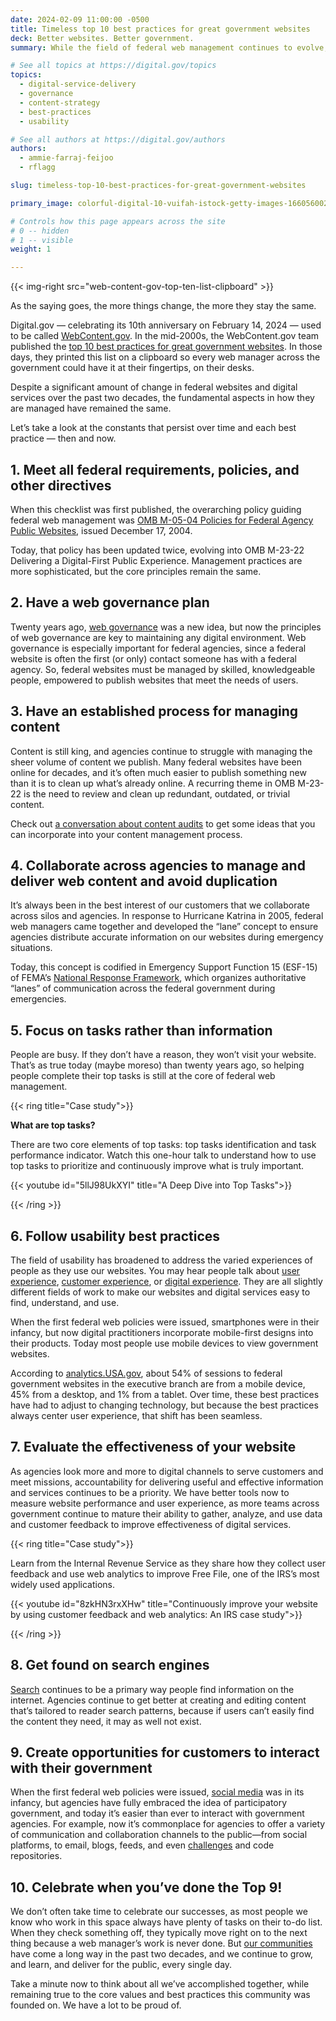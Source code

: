 ```yaml
---
date: 2024-02-09 11:00:00 -0500
title: Timeless top 10 best practices for great government websites
deck: Better websites. Better government.
summary: While the field of federal web management continues to evolve, the core best practices have remained essentially unchanged for two decades.

# See all topics at https://digital.gov/topics
topics:
  - digital-service-delivery
  - governance
  - content-strategy
  - best-practices
  - usability

# See all authors at https://digital.gov/authors
authors:
  - ammie-farraj-feijoo
  - rflagg

slug: timeless-top-10-best-practices-for-great-government-websites

primary_image: colorful-digital-10-vuifah-istock-getty-images-166056002

# Controls how this page appears across the site
# 0 -- hidden
# 1 -- visible
weight: 1

---
```


{{< img-right src="web-content-gov-top-ten-list-clipboard" >}}

As the saying goes, the more things change, the more they stay the same.

Digital.gov — celebrating its 10th anniversary on February 14, 2024 — used to be called [WebContent.gov](https://web.archive.org/web/20040101000000*/webcontent.gov). In the mid-2000s, the WebContent.gov team published the [top 10 best practices for great government websites](https://web.archive.org/web/20070610235006/http://www.usa.gov/webcontent/reqs_bestpractices/checklist/criticaltasks.shtml). In those days, they printed this list on a clipboard so every web manager across the government could have it at their fingertips, on their desks.

Despite a significant amount of change in federal websites and digital services over the past two decades, the fundamental aspects in how they are managed have remained the same.

Let’s take a look at the constants that persist over time and each best practice — then and now.

## 1. Meet all federal requirements, policies, and other directives

When this checklist was first published, the overarching policy guiding federal web management was [OMB M-05-04 Policies for Federal Agency Public Websites](https://digital.gov/resources/delivering-digital-first-public-experience/), issued December 17, 2004.

Today, that policy has been updated twice, evolving into OMB M-23-22 Delivering a Digital-First Public Experience. Management practices are more sophisticated, but the core principles remain the same.

## 2. Have a web governance plan

Twenty years ago, [web governance](https://digital.gov/resources/an-introduction-to-digital-governance/) was a new idea, but now the principles of web governance are key to maintaining any digital environment. Web governance is especially important for federal agencies, since a federal website is often the first (or only) contact someone has with a federal agency. So, federal websites must be managed by skilled, knowledgeable people, empowered to publish websites that meet the needs of users.

## 3. Have an established process for managing content

Content is still king, and agencies continue to struggle with managing the sheer volume of content we publish. Many federal websites have been online for decades, and it’s often much easier to publish something new than it is to clean up what’s already online. A recurring theme in OMB M-23-22 is the need to review and clean up redundant, outdated, or trivial content.

Check out [a conversation about content audits](https://digital.gov/2023/09/12/a-conversation-about-content-audits/) to get some ideas that you can incorporate into your content management process.

## 4. Collaborate across agencies to manage and deliver web content and avoid duplication

It’s always been in the best interest of our customers that we collaborate across silos and agencies. In response to Hurricane Katrina in 2005, federal web managers came together and developed the “lane” concept to ensure agencies distribute accurate information on our websites during emergency situations.

Today, this concept is codified in Emergency Support Function 15 (ESF-15) of FEMA’s [National Response Framework](https://www.fema.gov/emergency-managers/national-preparedness/frameworks/response), which organizes authoritative “lanes” of communication across the federal government during emergencies.

## 5. Focus on tasks rather than information

People are busy. If they don’t have a reason, they won’t visit your website. That’s as true today (maybe moreso) than twenty years ago, so helping people complete their top tasks is still at the core of federal web management.

{{< ring title="Case study">}}

**What are top tasks?**

There are two core elements of top tasks: top tasks identification and task performance indicator. Watch this one-hour talk to understand how to use top tasks to prioritize and continuously improve what is truly important.

{{< youtube id="5llJ98UkXYI" title="A Deep Dive into Top Tasks">}}

{{< /ring >}}

## 6. Follow usability best practices

The field of usability has broadened to address the varied experiences of people as they use our websites. You may hear people talk about [user experience](https://digital.gov/topics/user-experience/), [customer experience](https://digital.gov/topics/customer-experience/), or [digital experience](https://digital.gov/resources/delivering-digital-first-public-experience/). They are all slightly different fields of work to make our websites and digital services easy to find, understand, and use.

When the first federal web policies were issued, smartphones were in their infancy, but now digital practitioners incorporate mobile-first designs into their products. Today most people use mobile devices to view government websites.

According to [analytics.USA.gov](https://analytics.usa.gov/), about 54% of sessions to federal government websites in the executive branch are from a mobile device, 45% from a desktop, and 1% from a tablet. Over time, these best practices have had to adjust to changing technology, but because the best practices always center user experience, that shift has been seamless.

## 7. Evaluate the effectiveness of your website

As agencies look more and more to digital channels to serve customers and meet missions, accountability for delivering useful and effective information and services continues to be a priority. We have better tools now to measure website performance and user experience, as more teams across government continue to mature their ability to gather, analyze, and use data and customer feedback to improve effectiveness of digital services.

{{< ring title="Case study">}}

Learn from the Internal Revenue Service as they share how they collect user feedback and use web analytics to improve Free File, one of the IRS’s most widely used applications.

{{< youtube id="8zkHN3rxXHw"  title="Continuously improve your website by using customer feedback and web analytics: An IRS case study">}}

{{< /ring >}}

## 8. Get found on search engines

[Search](https://digital.gov/topics/search/) continues to be a primary way people find information on the internet. Agencies continue to get better at creating and editing content that’s tailored to reader search patterns, because if users can’t easily find the content they need, it may as well not exist.

## 9. Create opportunities for customers to interact with their government

When the first federal web policies were issued, [social media](https://digital.gov/topics/social-media/) was in its infancy, but agencies have fully embraced the idea of participatory government, and today it’s easier than ever to interact with government agencies. For example, now it’s commonplace for agencies to offer a variety of communication and collaboration channels to the public—from social platforms, to email, blogs, feeds, and even [challenges](https://www.challenge.gov/) and code repositories.

## 10. Celebrate when you’ve done the Top 9!

We don’t often take time to celebrate our successes, as most people we know who work in this space always have plenty of tasks on their to-do list. When they check something off, they typically move right on to the next thing because a web manager’s work is never done. But [our communities](https://digital.gov/communities/) have come a long way in the past two decades, and we continue to grow, and learn, and deliver for the public, every single day.

Take a minute now to think about all we’ve accomplished together, while remaining true to the core values and best practices this community was founded on. We have a lot to be proud of.

